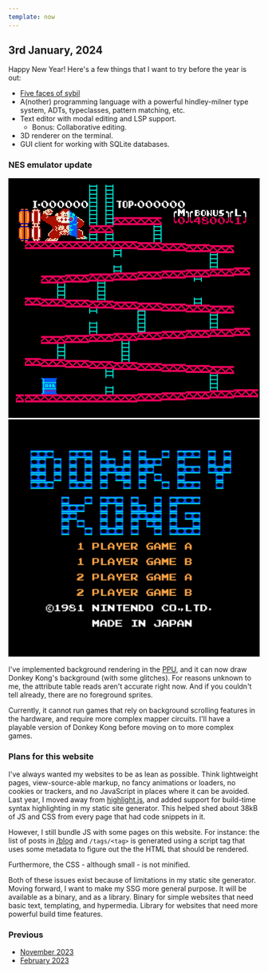 ```yaml
---
template: now
---
```


## 3rd January, 2024

Happy New Year!
Here's a few things that I want to try before the year is out: 

- [Five faces of sybil](https://en.wikipedia.org/wiki/File:Jonas_Vinther_demonstrating_the_five_faces_of_Sybil.gif)
- A(nother) programming language with a powerful hindley-milner type system, ADTs, typeclasses, pattern matching, etc.
- Text editor with modal editing and LSP support. 
    - Bonus: Collaborative editing.
- 3D renderer on the terminal. 
- GUI client for working with SQLite databases. 

### NES emulator update 

<div class="flex-row flex-gap-10">
    <div class="flex-33"> 
        <img src="/assets/img/jan3-2023/nes-dk1.png" alt="Donkey kong background rendering"/>
    </div>
    <div class="flex-33">
        <img src="/assets/img/jan3-2023/nes-dk3.png" alt="Donkey kong main screen"/>
    </div>
</div>


I've implemented background rendering in the [PPU](https://www.nesdev.org/wiki/PPU), and it can now draw Donkey Kong's background (with some glitches).
For reasons unknown to me, the attribute table reads aren't accurate right now.
And if you couldn't tell already, there are no foreground sprites.

Currently, it cannot run games that rely on background scrolling features in the hardware, and require more complex mapper circuits.
I'll have a playable version of Donkey Kong before moving on to more complex games.

### Plans for this website

I've always wanted my websites to be as lean as possible.
Think lightweight pages, view-source-able markup,
no fancy animations or loaders, no cookies or trackers,
and no JavaScript in places where it can be avoided.
Last year, I moved away from [highlight.js](https://highlightjs.org/), and added support for build-time syntax highlighting in my static site generator.
This helped shed about 38kB of JS and CSS from every page that had code snippets in it.

However, I still bundle JS with some pages on this website.
For instance: the list of posts in [/blog](/blog) and `/tags/<tag>` is generated using a script tag 
that uses some metadata to figure out the the HTML that should be rendered.

Furthermore, the CSS - although small - is not minified.

Both of these issues exist because of limitations in my static site generator.
Moving forward, I want to make my SSG more general purpose.
It will be available as a binary, and as a library.
Binary for simple websites that need basic text, templating, and hypermedia.
Library for websites that need more powerful build time features.

### Previous

- [November 2023](/now/nov-2023)
- [February 2023](/now/feb-2023)


